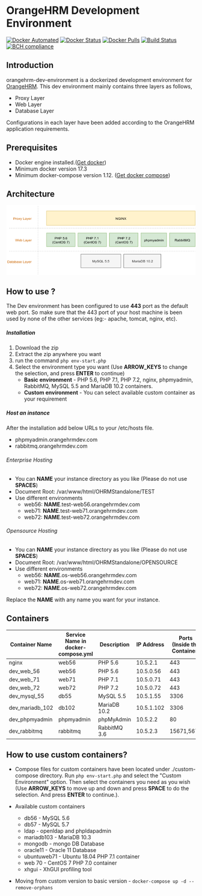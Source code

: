 # OrangeHRM Development Environment
[![Docker Automated](https://img.shields.io/docker/automated/orangehrm/orangehrm-environment-images.svg)](https://hub.docker.com/r/orangehrm/orangehrm-environment-images/) [![Docker Status](https://img.shields.io/docker/build/orangehrm/orangehrm-environment-images.svg)](https://hub.docker.com/r/orangehrm/orangehrm-environment-images/) [![Docker Pulls](https://img.shields.io/docker/pulls/orangehrm/orangehrm-environment-images.svg)](https://hub.docker.com/r/orangehrm/orangehrm-environment-images/) [![Build Status](https://travis-ci.org/orangehrm/orangehrm-dev-environment.svg?branch=master)](https://travis-ci.org/orangehrm/orangehrm-dev-environment) [![BCH compliance](https://bettercodehub.com/edge/badge/orangehrm/orangehrm-dev-environment?branch=master)](https://bettercodehub.com/)

## Introduction
orangehrm-dev-environment is a dockerized development environment for [OrangeHRM](https://www.orangehrm.com/). This dev environment mainly contains three layers as follows,

- Proxy Layer 
- Web Layer
- Database Layer

Configurations in each layer have been added according to the OrangeHRM application requirements.


## Prerequisites
- Docker engine installed.([Get docker](https://docs.docker.com/engine/installation/))
- Minimum docker version 17.3
- Minimum docker-compose version 1.12. ([Get docker compose](https://docs.docker.com/compose/install/))

## Architecture
![OrangeHRM Dev Environment Architecture](./utils/doc-helpers/architecture_diagram.png)

## How to use ?

The Dev environment has been configured to use **443** port as the default web port. So make sure that the 443 port of your host machine is been used by none of the other services (eg:- apache, tomcat, nginx, etc). 
##### Installation

1. Download the zip
2. Extract the zip anywhere you want
3. run the command `php env-start.php`
4. Select the environment type you want (Use **ARROW_KEYS** to change the selection, and press **ENTER** to continue)
   - **Basic environment** - PHP 5.6, PHP 7.1, PHP 7.2, nginx, phpmyadmin, RabbitMQ, MySQL 5.5 and MariaDB 10.2 containers.
   - **Custom environment** - You can select available custom container as your requirement

##### Host an instance
After the installation add below URLs to your /etc/hosts file.
- phpmyadmin.orangehrmdev.com
- rabbitmq.orangehrmdev.com

###### Enterprise Hosting
- You can **NAME** your instance directory as you like (Please do not use **SPACES**)
- Document Root: /var/www/html/OHRMStandalone/TEST
- Use different environments 
  - web56: **NAME**.test-web56.orangehrmdev.com
  - web71: **NAME**.test-web71.orangehrmdev.com
  - web72: **NAME**.test-web72.orangehrmdev.com
  
###### Opensource Hosting
- You can **NAME** your instance directory as you like (Please do not use **SPACES**)
- Document Root: /var/www/html/OHRMStandalone/OPENSOURCE
- Use different environments 
  - web56: **NAME**.os-web56.orangehrmdev.com
  - web71: **NAME**.os-web71.orangehrmdev.com
  - web72: **NAME**.os-web72.orangehrmdev.com

Replace the **NAME** with any name you want for your instance.


## Containers

| Container Name | Service Name in docker-compose.yml | Description | IP Address | Ports (Inside the Container) | Ports (Host Machine)|
|----------------|------------------------------------|-------------|------------|------------|---------------------|
| nginx          | web56                              | PHP 5.6     | 10.5.2.1   | 443        | 443
| dev_web_56     | web56                              | PHP 5.6     | 10.5.0.56  | 443        | - |
| dev_web_71     | web71                              | PHP 7.1     | 10.5.0.71  | 443        | - |
| dev_web_72     | web72                              | PHP 7.2     | 10.5.0.72  | 443        | - |
| dev_mysql_55   | db55                               | MySQL 5.5   | 10.5.1.55  | 3306       | - |
| dev_mariadb_102| db102                              | MariaDB 10.2| 10.5.1.102 | 3306       | - |
| dev_phpmyadmin | phpmyadmin                         | phpMyAdmin  | 10.5.2.2   | 80         | - |
| dev_rabbitmq   | rabbitmq                           | RabbitMQ 3.6| 10.5.2.3   | 15671,5671 | 15671 |

## How to use custom containers?
- Compose files for custom containers have been located under ./custom-compose directory. Run `php env-start.php` and select the "Custom Environment" option. Then select the containers you need as you wish (Use **ARROW_KEYS** to move up and down and press **SPACE** to do the selection. And press **ENTER** to continue.).
 
- Available custom containers
   - db56 - MySQL 5.6
   - db57 - MySQL 5.7
   - ldap - openldap and phpldapadmin
   - mariadb103 - MariaDB 10.3
   - mongodb - mongo DB Database
   - oracle11 - Oracle 11 Database
   - ubuntuweb71 - Ubuntu 18.04 PHP 7.1 container
   - web 70 - CentOS 7 PHP 7.0 container
   - xhgui - XhGUI profiling tool
  
- Moving from custom version to basic version -  `docker-compose up -d --remove-orphans`
